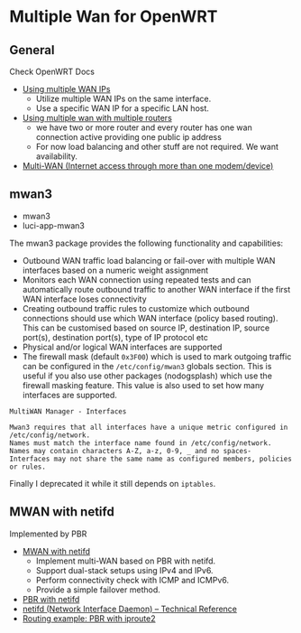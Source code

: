 # Multiple Wan for OpenWRT

## General

Check OpenWRT Docs

- [Using multiple WAN IPs](https://openwrt.org/docs/guide-user/network/wan/multiple_public_ips)
  - Utilize multiple WAN IPs on the same interface.
  - Use a specific WAN IP for a specific LAN host.
- [Using multiple wan with multiple routers](https://openwrt.org/docs/guide-user/network/wan/multiple_wan_multiple_routers)
  - we have two or more router and every router has one wan connection active
    providing one public ip address
  - For now load balancing and other stuff are not required. We want
    availability.
- [Multi-WAN (Internet access through more than one modem/device)](https://openwrt.org/docs/guide-user/network/wan/multiwan/start)

## mwan3

- mwan3
- luci-app-mwan3

The mwan3 package provides the following functionality and capabilities:

- Outbound WAN traffic load balancing or fail-over with multiple WAN interfaces
  based on a numeric weight assignment
- Monitors each WAN connection using repeated tests and can automatically route
  outbound traffic to another WAN interface if the first WAN interface loses
  connectivity
- Creating outbound traffic rules to customize which outbound connections should
  use which WAN interface (policy based routing). This can be customised based
  on source IP, destination IP, source port(s), destination port(s), type of IP
  protocol etc
- Physical and/or logical WAN interfaces are supported
- The firewall mask (default `0x3F00`) which is used to mark outgoing traffic
  can be configured in the `/etc/config/mwan3` globals section. This is useful
  if you also use other packages (nodogsplash) which use the firewall masking
  feature. This value is also used to set how many interfaces are supported.

```
MultiWAN Manager - Interfaces

Mwan3 requires that all interfaces have a unique metric configured in /etc/config/network.
Names must match the interface name found in /etc/config/network.
Names may contain characters A-Z, a-z, 0-9, _ and no spaces-
Interfaces may not share the same name as configured members, policies or rules.
```

Finally I deprecated it while it still depends on `iptables`.

## MWAN with netifd

Implemented by PBR

- [MWAN with netifd](https://openwrt.org/docs/guide-user/network/wan/multiwan/mwan_netifd)
  - Implement multi-WAN based on PBR with netifd.
  - Support dual-stack setups using IPv4 and IPv6.
  - Perform connectivity check with ICMP and ICMPv6.
  - Provide a simple failover method.
- [PBR with netifd](https://openwrt.org/docs/guide-user/network/routing/pbr_netifd)
- [netifd (Network Interface Daemon) – Technical Reference](https://openwrt.org/docs/techref/netifd)
- [Routing example: PBR with iproute2](https://openwrt.org/docs/guide-user/network/routing/examples/pbr_iproute2)
